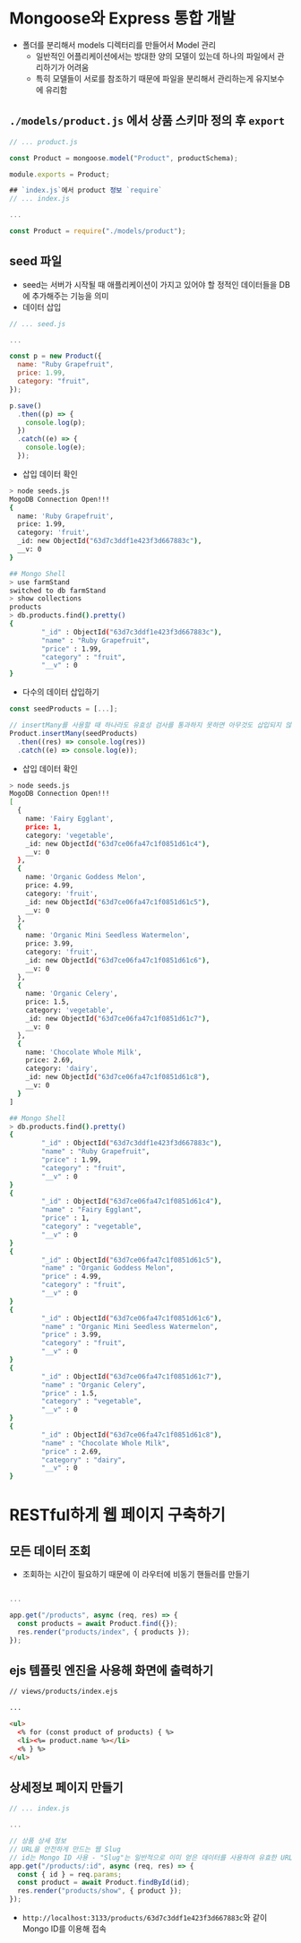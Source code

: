 # Mongoose와 Express 통합 개발

- 폴더를 분리해서 models 디렉터리를 만들어서 Model 관리
  - 일반적인 어플리케이션에서는 방대한 양의 모델이 있는데 하나의 파일에서 관리하기가 어려움
  - 특히 모델들이 서로를 참조하기 때문에 파일을 분리해서 관리하는게 유지보수에 유리함
  
## `./models/product.js` 에서 상품 스키마 정의 후 `export`
```javascript
// ... product.js

const Product = mongoose.model("Product", productSchema);

module.exports = Product;

## `index.js`에서 product 정보 `require`
// ... index.js

...

const Product = require("./models/product");
```

## seed 파일
- seed는 서버가 시작될 때 애플리케이션이 가지고 있어야 할 정적인 데이터들을 DB에 추가해주는 기능을 의미
- 데이터 삽입
```javascript
// ... seed.js

...

const p = new Product({
  name: "Ruby Grapefruit",
  price: 1.99,
  category: "fruit",
});

p.save()
  .then((p) => {
    console.log(p);
  })
  .catch((e) => {
    console.log(e);
  });
```
- 삽입 데이터 확인
```bash
> node seeds.js
MogoDB Connection Open!!!
{
  name: 'Ruby Grapefruit',
  price: 1.99,
  category: 'fruit',
  _id: new ObjectId("63d7c3ddf1e423f3d667883c"),
  __v: 0
}
```
```bash
## Mongo Shell
> use farmStand
switched to db farmStand
> show collections
products
> db.products.find().pretty()
{
        "_id" : ObjectId("63d7c3ddf1e423f3d667883c"),
        "name" : "Ruby Grapefruit",
        "price" : 1.99,
        "category" : "fruit",
        "__v" : 0
}
```
- 다수의 데이터  삽입하기
```javascript
const seedProducts = [...];

// insertMany를 사용할 때 하나라도 유효성 검사를 통과하지 못하면 아무것도 삽입되지 않음에 주의!
Product.insertMany(seedProducts)
  .then((res) => console.log(res))
  .catch((e) => console.log(e));
```
- 삽입 데이터 확인
```bash
> node seeds.js
MogoDB Connection Open!!!
[
  {
    name: 'Fairy Egglant',
    price: 1,
    category: 'vegetable',
    _id: new ObjectId("63d7ce06fa47c1f0851d61c4"),
    __v: 0
  },
  {
    name: 'Organic Goddess Melon',
    price: 4.99,
    category: 'fruit',
    _id: new ObjectId("63d7ce06fa47c1f0851d61c5"),
    __v: 0
  },
  {
    name: 'Organic Mini Seedless Watermelon',
    price: 3.99,
    category: 'fruit',
    _id: new ObjectId("63d7ce06fa47c1f0851d61c6"),
    __v: 0
  },
  {
    name: 'Organic Celery',
    price: 1.5,
    category: 'vegetable',
    _id: new ObjectId("63d7ce06fa47c1f0851d61c7"),
    __v: 0
  },
  {
    name: 'Chocolate Whole Milk',
    price: 2.69,
    category: 'dairy',
    _id: new ObjectId("63d7ce06fa47c1f0851d61c8"),
    __v: 0
  }
]
```

```bash
## Mongo Shell
> db.products.find().pretty()
{
        "_id" : ObjectId("63d7c3ddf1e423f3d667883c"),
        "name" : "Ruby Grapefruit",
        "price" : 1.99,
        "category" : "fruit",
        "__v" : 0
}
{
        "_id" : ObjectId("63d7ce06fa47c1f0851d61c4"),
        "name" : "Fairy Egglant",
        "price" : 1,
        "category" : "vegetable",
        "__v" : 0
}
{
        "_id" : ObjectId("63d7ce06fa47c1f0851d61c5"),
        "name" : "Organic Goddess Melon",
        "price" : 4.99,
        "category" : "fruit",
        "__v" : 0
}
{
        "_id" : ObjectId("63d7ce06fa47c1f0851d61c6"),
        "name" : "Organic Mini Seedless Watermelon",
        "price" : 3.99,
        "category" : "fruit",
        "__v" : 0
}
{
        "_id" : ObjectId("63d7ce06fa47c1f0851d61c7"),
        "name" : "Organic Celery",
        "price" : 1.5,
        "category" : "vegetable",
        "__v" : 0
}
{
        "_id" : ObjectId("63d7ce06fa47c1f0851d61c8"),
        "name" : "Chocolate Whole Milk",
        "price" : 2.69,
        "category" : "dairy",
        "__v" : 0
}
```
# RESTful하게 웹 페이지 구축하기

## 모든 데이터 조회
- 조회하는 시간이 필요하기 때문에 이 라우터에 비동기 핸들러를 만들기
```javascript

...

app.get("/products", async (req, res) => {
  const products = await Product.find({});
  res.render("products/index", { products });
});
```
## ejs 템플릿 엔진을 사용해 화면에 출력하기

```html
// views/products/index.ejs

...

<ul>
  <% for (const product of products) { %>
  <li><%= product.name %></li>
  <% } %>
</ul>
```
## 상세정보 페이지 만들기
```javascript
// ... index.js

... 

// 상품 상세 정보
// URL을 안전하게 만드는 웹 Slug
// id는 Mongo ID 사용 - "Slug"는 일반적으로 이미 얻은 데이터를 사용하여 유효한 URL을 생성하는 방법
app.get("/products/:id", async (req, res) => {
  const { id } = req.params;
  const product = await Product.findById(id);
  res.render("products/show", { product });
});
```
- `http://localhost:3133/products/63d7c3ddf1e423f3d667883c`와 같이 Mongo ID를 이용해 접속
